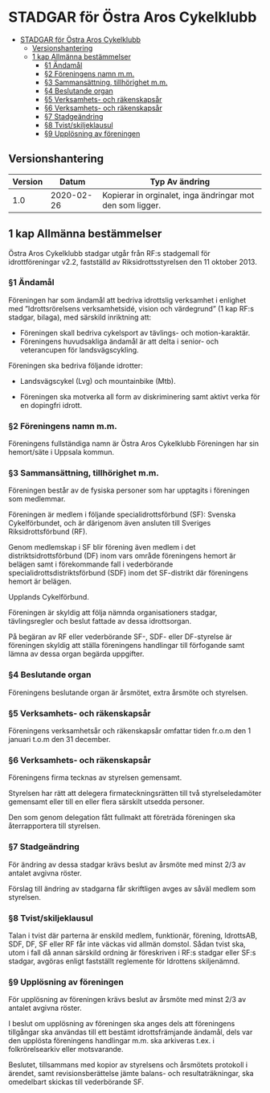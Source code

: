 # STADGAR för Östra Aros Cykelklubb

- [STADGAR för Östra Aros Cykelklubb](#stadgar-f-r--stra-aros-cykelklubb)
  * [Versionshantering](#versionshantering)
  * [1 kap Allmänna bestämmelser](#1-kap-allm-nna-best-mmelser)
    + [§1 Ändamål](#-1--ndam-l)
    + [§2 Föreningens namn m.m.](#-2-f-reningens-namn-mm)
    + [§3 Sammansättning, tillhörighet m.m.](#-3-sammans-ttning--tillh-righet-mm)
    + [§4 Beslutande organ](#-4-beslutande-organ)
    + [§5 Verksamhets- och räkenskapsår](#-5-verksamhets--och-r-kenskaps-r)
    + [§6 Verksamhets- och räkenskapsår](#-6-verksamhets--och-r-kenskaps-r)
    + [§7 Stadgeändring](#-7-stadge-ndring)
    + [§8 Tvist/skiljeklausul](#-8-tvist-skiljeklausul)
    + [§9 Upplösning av föreningen](#-9-uppl-sning-av-f-reningen)

## Versionshantering
| Version  | Datum | Typ Av ändring |
| ------------- | ------------- | ------------- |
| 1.0 | 2020-02-26 | Kopierar in orginalet, inga ändringar mot den som ligger. |

## 1 kap Allmänna bestämmelser
Östra Aros Cykelklubb stadgar utgår från RF:s stadgemall för idrottföreningar v2.2, fastställd av Riksidrottsstyrelsen den 11 oktober 2013.

### §1 Ändamål
Föreningen har som ändamål att bedriva idrottslig verksamhet i enlighet med ”Idrottsrörelsens verksamhetsidé, vision och värdegrund” (1 kap RF:s stadgar, bilaga), med särskild inriktning att: 
* Föreningen skall bedriva cykelsport av tävlings- och motion-karaktär.
* Föreningens huvudsakliga ändamål är att delta i senior- och veterancupen för landsvägscykling. 

Föreningen ska bedriva följande idrotter:
* Landsvägscykel (Lvg) och mountainbike (Mtb).

* Föreningen ska motverka all form av diskriminering samt aktivt verka för en dopingfri idrott.

### §2 Föreningens namn m.m.
Föreningens fullständiga namn är Östra Aros Cykelklubb 
Föreningen har sin hemort/säte i Uppsala kommun.

### §3 Sammansättning, tillhörighet m.m.
Föreningen består av de fysiska personer som har upptagits i föreningen som medlemmar.

Föreningen är medlem i följande specialidrottsförbund (SF):
Svenska Cykelförbundet, och är därigenom även ansluten till Sveriges Riksidrottsförbund (RF).

Genom medlemskap i SF blir förening även medlem i det distriktsidrottsförbund (DF) inom vars område föreningens hemort är belägen samt i förekommande fall i vederbörande specialidrottsdistriktsförbund (SDF) inom det SF-distrikt där föreningens hemort är belägen.

Upplands Cykelförbund.

Föreningen är skyldig att följa nämnda organisationers stadgar, tävlingsregler och beslut fattade av dessa idrottsorgan. 

På begäran av RF eller vederbörande SF-, SDF- eller DF-styrelse är föreningen skyldig att ställa föreningens handlingar till förfogande samt lämna av dessa organ begärda uppgifter.

### §4 Beslutande organ
Föreningens beslutande organ är årsmötet, extra årsmöte och styrelsen.

### §5 Verksamhets- och räkenskapsår
Föreningens verksamhetsår och räkenskapsår omfattar tiden fr.o.m den 1 januari t.o.m den 31 december.

### §6 Verksamhets- och räkenskapsår
Föreningens firma tecknas av styrelsen gemensamt.

Styrelsen har rätt att delegera firmateckningsrätten till två styrelseledamöter gemensamt eller till en eller flera särskilt utsedda personer.

Den som genom delegation fått fullmakt att företräda föreningen ska återrapportera till styrelsen.

### §7 Stadgeändring
För ändring av dessa stadgar krävs beslut av årsmöte med minst 2/3 av antalet avgivna röster.

Förslag till ändring av stadgarna får skriftligen avges av såväl medlem som styrelsen.

### §8 Tvist/skiljeklausul
Talan i tvist där parterna är enskild medlem, funktionär, förening, IdrottsAB, SDF, DF, SF eller RF får inte väckas vid allmän domstol. Sådan tvist ska, utom i fall då annan särskild ordning är föreskriven i RF:s stadgar eller SF:s stadgar, avgöras enligt fastställt reglemente för Idrottens skiljenämnd.

### §9 Upplösning av föreningen
För upplösning av föreningen krävs beslut av årsmöte med minst 2/3 av antalet avgivna röster.

I beslut om upplösning av föreningen ska anges dels att föreningens tillgångar ska användas till ett bestämt idrottsfrämjande ändamål, dels var den upplösta föreningens handlingar m.m. ska arkiveras t.ex. i folkrörelsearkiv eller motsvarande.

Beslutet, tillsammans med kopior av styrelsens och årsmötets protokoll i ärendet, samt revisionsberättelse jämte balans- och resultaträkningar, ska omedelbart skickas till vederbörande SF.